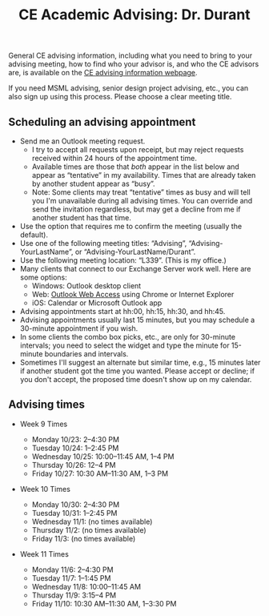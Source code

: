 ﻿---
title: "CE Academic Advising: Dr. Durant"
---

General CE advising information, including what you need to bring to your advising meeting, how to find who your advisor is, and who the CE advisors are, is available on the
[CE advising information webpage](./).

If you need MSML advising, senior design project advising, etc., you can also sign up using this process. Please choose a clear meeting title.

## Scheduling an advising appointment

* Send me an Outlook meeting request.
  * I try to accept all requests upon receipt, but may reject requests received within 24 hours of the appointment time.
  * Available times are those that *both* appear in the list below and appear as &ldquo;tentative&rdquo; in my availability. Times that are already taken by another student appear as &ldquo;busy&rdquo;.
  * Note: Some clients may treat &ldquo;tentative&rdquo; times as busy and will tell you I'm unavailable during all advising times. You can override and send the invitation regardless, but may get a decline from me if another student has that time.
* Use the option that requires me to confirm the meeting (usually the default).
* Use one of the following meeting titles: &ldquo;Advising&rdquo;, &ldquo;Advising-YourLastName&rdquo;, or &ldquo;Advising-YourLastName/Durant&rdquo;.
* Use the following meeting location: &ldquo;L339&rdquo;. (This is my office.)
* Many clients that connect to our Exchange Server work well. Here are some options:
  * Windows: Outlook desktop client
  * Web: [Outlook Web Access](https://outlook.office365.com/) using Chrome or Internet Explorer
  * iOS: Calendar or Microsoft Outlook app
* Advising appointments start at hh:00, hh:15, hh:30, and hh:45.
* Advising appointments usually last 15 minutes, but you may schedule a 30-minute appointment if you wish.
* In some clients the combo box picks, etc., are only for 30-minute intervals; you need to select the widget and type the minute for 15-minute boundaries and intervals.
* Sometimes I'll suggest an alternate but similar time, e.g., 15 minutes later if another student got the time you wanted. Please accept or decline; if you don't accept, the proposed time doesn't show up on my calendar.

## Advising times

* Week 9 Times
  * Monday 10/23: 2–4:30 PM
  * Tuesday 10/24: 1–2:45 PM
  * Wednesday 10/25: 10:00–11:45 AM, 1–4 PM
  * Thursday 10/26: 12–4 PM
  * Friday 10/27: 10:30 AM–11:30 AM, 1–3 PM

* Week 10 Times
  * Monday 10/30: 2–4:30 PM
  * Tuesday 10/31: 1–2:45 PM
  * Wednesday 11/1: (no times available)
  * Thursday 11/2: (no times available)
  * Friday 11/3: (no times available)

* Week 11 Times
  * Monday 11/6: 2–4:30 PM
  * Tuesday 11/7: 1–1:45 PM
  * Wednesday 11/8: 10:00–11:45 AM
  * Thursday 11/9: 3:15–4 PM
  * Friday 11/10: 10:30 AM–11:30 AM, 1–3:30 PM
